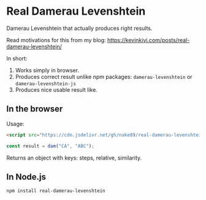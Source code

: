 # Real Damerau Levenshtein

Damerau Levenshtein that actually produces right results.

Read motivations for this from my blog: https://kevinkivi.com/posts/real-damerau-levenshtein/

In short:
1. Works simply in browser.
2. Produces correct result unlike npm packages: `damerau-levenshtein` or `damerau-levenshtein-js`
3. Produces nice usable result like.



## In the browser

Usage:
```html
<script src="https://cdn.jsdelivr.net/gh/nake89/real-damerau-levenshtein/dist/browser.min.js"></script>
```

```javascript
const result = dam("CA", "ABC");
```

Returns an object with keys: steps, relative, similarity.

## In Node.js

```
npm install real-damerau-levenshtein
```

